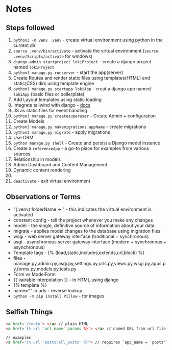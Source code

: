# Notes

## Steps followed

1. `python3 -m venv .venv` - create virtual environment using python in the current dir
2. `source .venv/bin/activate` - activate the virtual environment (`source .venv/Scripts/activate` for windows)
3. `django-admin startproject lokiProject` - create a django project named `lokiProject`
4. `python3 manage.py runserver` - start the app(server)
5. Create Routes and render static files using templates(HTML) and static(CSS) dirs using template engine
6. `python3 manage.py startapp lokiApp` - creat a django app named `lokiApp` (basic files or boilerplate)
7. Add Layout templates using static loading
8. Integrate tailwind with django - [docs](https://django-tailwind.readthedocs.io/en/latest/installation.html)
9. JS as static files for event handling
10. `python3 manage.py createsuperuser` - Create Admin + configuration
11. Create Models
12. `python3 manage.py makemigrations appName` - create migrations
13. `python3 manage.py migrate` - apply migrations
14. Use ORM
15. `python manage.py shell` - Create and persist a Django model instance
16. Create a `referenceApp` - a go-to place for examples from various sources
17. Relationship in models
18. Admin Dashboard and Content Management
19. Dynamic content rendering
20.
21. `deactivate` - exit virtual environment

## Observations or Terms

- "(.venv) folderName ➜ " - this indicates the virtual environment is activated
- constant config - tell the project whenever you make any changes
- model - the single, definitive source of information about your data.
- migrate - applies model changes to the database using migration files
- wsgi - web server gateway interface (traditional + synchronous)
- asgi - asynchronous server gateway interface (modern + synchronous + asynchronous)
- Template tags - {% (load,static,includes,extends,url,block) %}
- files - manage.py,admin.py,asgi.py,settings.py,urls.py,views.py,wsgi.py,apps.py,forms.py,models.py,tests.py
- Form vs ModelForm
- {{ vairable interpolation }} - in HTML using django
- {% template %}
- name="" in urls - reverse lookup
- `python -m pip install Pillow` - for images

## Selfish Things

``` HTML
<a href='/route'> </a> // plain HTML
<a href='{% url 'url_name' params %}'> </a> // named URL from url file

// examples
<a href="{% url 'posts:all_posts' %}"> // requires `app_name = 'posts'` namespace in the urls file 
```
